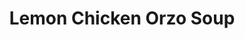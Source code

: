 ---
layout: recipe
title: Lemon Chicken Orzo Soup
description: A bright and comforting soup that's perfect for any season. The lemon adds a refreshing zing to classic chicken soup.
prep_time: 10 minutes
cook_time: 20 minutes
servings: 4
category: Soup
temperature: 
source: 

ingredients: |
  - 2 medium carrots, diced
  - 2-3 celery stalks, diced
  - 1 white onion, diced
  - 2 tbsp butter
  - 1 tbsp olive oil
  - 4 cloves garlic
  - 1 tbsp Italian seasoning
  - 2 tbsp flour
  - 6 cups chicken broth
  - 1 cup whole wheat orzo
  - 1 rotisserie chicken
  - Zest and juice of 1 lemon
  - Salt & pepper to taste

instructions: |
  1. Melt butter and oil in a large pot over medium heat.
  2. Add carrots, celery, and onion. Cook until softened, about 5-7 minutes.
  3. Add garlic and Italian seasoning, cooking until fragrant, about 1 minute.
  4. Sprinkle flour over vegetables and stir to coat. Cook for 1-2 minutes.
  5. Gradually add chicken broth, stirring constantly to prevent lumps.
  6. Bring to a simmer, then add orzo. Cook until orzo is tender, about 8-10 minutes.
  7. Meanwhile, shred the rotisserie chicken into bite-sized pieces.
  8. Add the chicken to the soup and heat through.
  9. Remove from heat and stir in lemon zest, lemon juice, salt, and pepper to taste.
  10. Serve hot. For additional brightness, a fresh squeeze of lemon can be added to each bowl.

notes: |
  - For a lighter version, use olive oil instead of butter.
  - You can substitute the rotisserie chicken with 2-3 cups of any cooked chicken.
  - The soup will thicken as it sits because the orzo continues to absorb liquid. Add more broth when reheating leftovers if needed.
  - This soup freezes well, but the orzo may become softer when thawed and reheated.
---